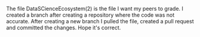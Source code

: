 The file DataSCienceEcosystem(2) is the file I want my peers to grade. I created a branch after creating a repository where the code was not accurate. After creating a new branch I pulled the file, created a pull request and committed the changes. Hope it's correct.
